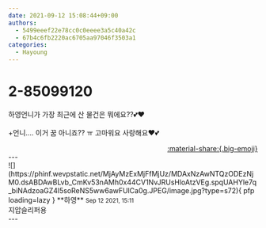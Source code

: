 ```yaml
---
date: 2021-09-12 15:08:44+09:00
authors:
  - 5499eeef22e78cc0c0eeee3a5c40a42c
  - 67b4c6fb2220ac6705aa97046f3503a1
categories:
  - Hayoung
---
```


# 2-85099120

<div class="post-container" markdown="1">
<div class="content-container md-sidebar__scrollwrap" markdown="1">

하영언니가 가장 최근에 산 물건은 뭐에요??💕♥<br><br>+언니.... 이거 꿈 아니죠?? ㅠ 고마워요 사랑해요♥💕

</div>
</div>

<div style="text-align: right;" markdown="1">
<a href="https://weverse.io/fromis9/fanpost/2-85099120" style="text-align: right;">:material-share:{.big-emoji}</a>
</div>
---

<div class="comments-container md-sidebar__scrollwrap" markdown="1">
<div class="comment" markdown="1">
<div class='id-container' markdown="1">
![](https://phinf.wevpstatic.net/MjAyMzExMjFfMjUz/MDAxNzAwNTQzODEzNjM0.dsABDAwBLvb_CmKv53nAMh0x44CV1NvJRUsHloAtzVEg.spqUAHYle7q_biNAdzoaGZ4l5soReNS5ww6awFUlCa0g.JPEG/image.jpg?type=s72){ pfp loading=lazy }
**<span class="artist">하영</span>** <small>Sep 12 2021, 15:11</small><br>
</div>
<div class='comment-body' markdown="1">
지압슬리퍼용
</div>
</div>
</div>
---
